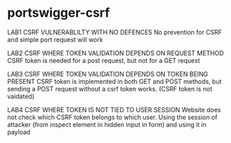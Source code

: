 # portswigger-csrf

LAB1
CSRF VULNERABLILTY WITH NO DEFENCES
No prevention for CSRF and simple port request will work

LAB2
CSRF WHERE TOKEN VALIDATION DEPENDS ON REQUEST METHOD
CSRF token is needed for a post request, but not for a GET request

LAB3
CSRF WHERE TOKEN VALIDATION DEPENDS ON TOKEN BEING PRESENT
CSRF token is implemented in both GET and POST methods, but sending a POST request without a csrf token works. (CSRF token is not vaidated)

LAB4
CSRF WHERE TOKEN IS NOT TIED TO USER SESSION
Website does not check which CSRF token belongs to which user. Using the session of attacker (from inspect element in hidden input in form) and using it in payload
